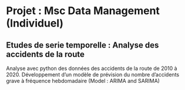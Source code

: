 # Projet : Msc Data Management (Individuel)
## Etudes de serie temporelle : Analyse des accidents de la route

Analyse avec python des données des accidents de la route de 2010 à 2020.
Développement d’un modèle de prévision du nombre d’accidents grave à fréquence hebdomadaire (Model : ARIMA and SARIMA) 

